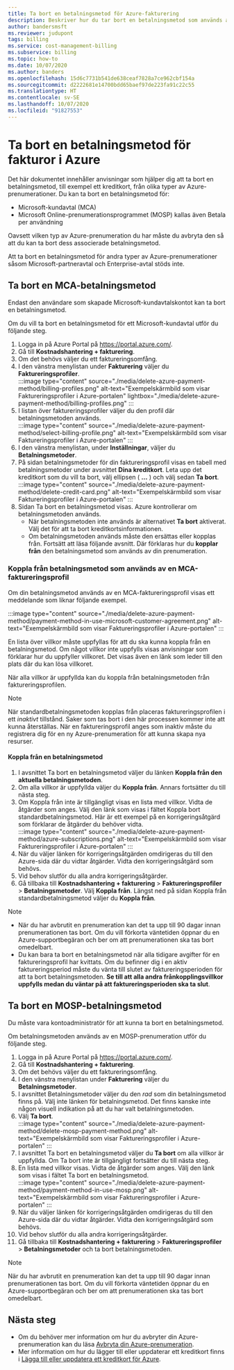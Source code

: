 ```yaml
---
title: Ta bort en betalningsmetod för Azure-fakturering
description: Beskriver hur du tar bort en betalningsmetod som används av en Azure-prenumeration.
author: bandersmsft
ms.reviewer: judupont
tags: billing
ms.service: cost-management-billing
ms.subservice: billing
ms.topic: how-to
ms.date: 10/07/2020
ms.author: banders
ms.openlocfilehash: 15d6c7731b541de638ceaf7828a7ce962cbf154a
ms.sourcegitcommit: d2222681e14700bdd65baef97de223fa91c22c55
ms.translationtype: HT
ms.contentlocale: sv-SE
ms.lasthandoff: 10/07/2020
ms.locfileid: "91827553"
---
```

# <a name="delete-an-azure-billing-payment-method"></a>Ta bort en betalningsmetod för fakturor i Azure

Det här dokumentet innehåller anvisningar som hjälper dig att ta bort en betalningsmetod, till exempel ett kreditkort, från olika typer av Azure-prenumerationer. Du kan ta bort en betalningsmetod för:

- Microsoft-kundavtal (MCA)
- Microsoft Online-prenumerationsprogrammet (MOSP) kallas även Betala per användning

Oavsett vilken typ av Azure-prenumeration du har måste du avbryta den så att du kan ta bort dess associerade betalningsmetod.

Att ta bort en betalningsmetod för andra typer av Azure-prenumerationer såsom Microsoft-partneravtal och Enterprise-avtal stöds inte.

## <a name="delete-an-mca-payment-method"></a>Ta bort en MCA-betalningsmetod

Endast den användare som skapade Microsoft-kundavtalskontot kan ta bort en betalningsmetod.

Om du vill ta bort en betalningsmetod för ett Microsoft-kundavtal utför du följande steg.

1. Logga in på Azure Portal på https://portal.azure.com/.
1. Gå till **Kostnadshantering + fakturering**.
1. Om det behövs väljer du ett faktureringsomfång.
1. I den vänstra menylistan under **Fakturering** väljer du **Faktureringsprofiler**.  
    :::image type="content" source="./media/delete-azure-payment-method/billing-profiles.png" alt-text="Exempelskärmbild som visar Faktureringsprofiler i Azure-portalen" lightbox="./media/delete-azure-payment-method/billing-profiles.png" :::
1. I listan över faktureringsprofiler väljer du den profil där betalningsmetoden används.  
    :::image type="content" source="./media/delete-azure-payment-method/select-billing-profile.png" alt-text="Exempelskärmbild som visar Faktureringsprofiler i Azure-portalen" :::
1. I den vänstra menylistan, under **Inställningar**, väljer du **Betalningsmetoder**.
1. På sidan betalningsmetoder för din faktureringsprofil visas en tabell med betalningsmetoder under avsnittet **Dina kreditkort**. Leta upp det kreditkort som du vill ta bort, välj ellipsen ( **...** ) och välj sedan **Ta bort**.  
    :::image type="content" source="./media/delete-azure-payment-method/delete-credit-card.png" alt-text="Exempelskärmbild som visar Faktureringsprofiler i Azure-portalen" :::
1. Sidan Ta bort en betalningsmetod visas. Azure kontrollerar om betalningsmetoden används.
    - När betalningsmetoden inte används är alternativet **Ta bort** aktiverat. Välj det för att ta bort kreditkortsinformationen.
    - Om betalningsmetoden används måste den ersättas eller kopplas från. Fortsätt att läsa följande avsnitt. Där förklaras hur du **kopplar från** den betalningsmetod som används av din prenumeration.

### <a name="detach-payment-method-used-by-an-mca-billing-profile"></a>Koppla från betalningsmetod som används av en MCA-faktureringsprofil

Om din betalningsmetod används av en MCA-faktureringsprofil visas ett meddelande som liknar följande exempel.

:::image type="content" source="./media/delete-azure-payment-method/payment-method-in-use-microsoft-customer-agreement.png" alt-text="Exempelskärmbild som visar Faktureringsprofiler i Azure-portalen" :::

En lista över villkor måste uppfyllas för att du ska kunna koppla från en betalningsmetod. Om något villkor inte uppfylls visas anvisningar som förklarar hur du uppfyller villkoret. Det visas även en länk som leder till den plats där du kan lösa villkoret.

När alla villkor är uppfyllda kan du koppla från betalningsmetoden från faktureringsprofilen.

> [!NOTE]
> När standardbetalningsmetoden kopplas från placeras faktureringsprofilen i ett _inaktivt_ tillstånd. Saker som tas bort i den här processen kommer inte att kunna återställas. När en faktureringsprofil anges som inaktiv måste du registrera dig för en ny Azure-prenumeration för att kunna skapa nya resurser.

#### <a name="to-detach-a-payment-method"></a>Koppla från en betalningsmetod

1. I avsnittet Ta bort en betalningsmetod väljer du länken **Koppla från den aktuella betalningsmetoden**.
1. Om alla villkor är uppfyllda väljer du **Koppla från**. Annars fortsätter du till nästa steg.
1. Om Koppla från inte är tillgängligt visas en lista med villkor. Vidta de åtgärder som anges. Välj den länk som visas i fältet Koppla bort standardbetalningsmetod. Här är ett exempel på en korrigeringsåtgärd som förklarar de åtgärder du behöver vidta.  
    :::image type="content" source="./media/delete-azure-payment-method/azure-subscriptions.png" alt-text="Exempelskärmbild som visar Faktureringsprofiler i Azure-portalen" :::
1. När du väljer länken för korrigeringsåtgärden omdirigeras du till den Azure-sida där du vidtar åtgärder. Vidta den korrigeringsåtgärd som behövs.
1. Vid behov slutför du alla andra korrigeringsåtgärder.
1. Gå tillbaka till **Kostnadshantering + fakturering** > **Faktureringsprofiler** > **Betalningsmetoder**. Välj **Koppla från**. Längst ned på sidan Koppla från standardbetalningsmetod väljer du **Koppla från**.

> [!NOTE]
> - När du har avbrutit en prenumeration kan det ta upp till 90 dagar innan prenumerationen tas bort. Om du vill förkorta väntetiden öppnar du en Azure-supportbegäran och ber om att prenumerationen ska tas bort omedelbart.
> - Du kan bara ta bort en betalningsmetod när alla tidigare avgifter för en faktureringsprofil har kvittats. Om du befinner dig i en aktiv faktureringsperiod måste du vänta till slutet av faktureringsperioden för att ta bort betalningsmetoden. **Se till att alla andra frånkopplingsvillkor uppfylls medan du väntar på att faktureringsperioden ska ta slut**.

## <a name="delete-a-mosp-payment-method"></a>Ta bort en MOSP-betalningsmetod

Du måste vara kontoadministratör för att kunna ta bort en betalningsmetod.

Om betalningsmetoden används av en MOSP-prenumeration utför du följande steg.

1. Logga in på Azure Portal på https://portal.azure.com/.
1. Gå till **Kostnadshantering + fakturering**.
1. Om det behövs väljer du ett faktureringsomfång.
1. I den vänstra menylistan under **Fakturering** väljer du **Betalningsmetoder**.
1. I avsnittet Betalningsmetoder väljer du den _rad_ som din betalningsmetod finns på. Välj inte länken för betalningsmetod. Det finns kanske inte någon visuell indikation på att du har valt betalningsmetoden.
1. Välj **Ta bort**.  
    :::image type="content" source="./media/delete-azure-payment-method/delete-mosp-payment-method.png" alt-text="Exempelskärmbild som visar Faktureringsprofiler i Azure-portalen" :::
1. I avsnittet Ta bort en betalningsmetod väljer du **Ta bort** om alla villkor är uppfyllda. Om Ta bort inte är tillgängligt fortsätter du till nästa steg.
1. En lista med villkor visas. Vidta de åtgärder som anges. Välj den länk som visas i fältet Ta bort en betalningsmetod.  
    :::image type="content" source="./media/delete-azure-payment-method/payment-method-in-use-mosp.png" alt-text="Exempelskärmbild som visar Faktureringsprofiler i Azure-portalen" :::
1. När du väljer länken för korrigeringsåtgärden omdirigeras du till den Azure-sida där du vidtar åtgärder. Vidta den korrigeringsåtgärd som behövs.
1. Vid behov slutför du alla andra korrigeringsåtgärder.
1. Gå tillbaka till **Kostnadshantering + fakturering** > **Faktureringsprofiler** > **Betalningsmetoder** och ta bort betalningsmetoden.

> [!NOTE]
> När du har avbrutit en prenumeration kan det ta upp till 90 dagar innan prenumerationen tas bort. Om du vill förkorta väntetiden öppnar du en Azure-supportbegäran och ber om att prenumerationen ska tas bort omedelbart.

## <a name="next-steps"></a>Nästa steg

- Om du behöver mer information om hur du avbryter din Azure-prenumeration kan du läsa [Avbryta din Azure-prenumeration](cancel-azure-subscription.md).
- Mer information om hur du lägger till eller uppdaterar ett kreditkort finns i [Lägga till eller uppdatera ett kreditkort för Azure](change-credit-card.md).